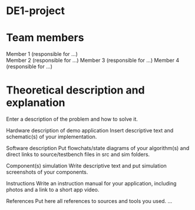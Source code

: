# DE1-project
# Team members
Member 1 (responsible for ...) <br>
Member 2 (responsible for ...)
Member 3 (responsible for ...)
Member 4 (responsible for ...)

# Theoretical description and explanation
Enter a description of the problem and how to solve it.

Hardware description of demo application
Insert descriptive text and schematic(s) of your implementation.

Software description
Put flowchats/state diagrams of your algorithm(s) and direct links to source/testbench files in src and sim folders.

Component(s) simulation
Write descriptive text and put simulation screenshots of your components.

Instructions
Write an instruction manual for your application, including photos and a link to a short app video.

References
Put here all references to sources and tools you used.
...
